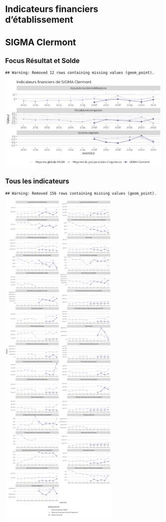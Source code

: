 Indicateurs financiers d’établissement
================

# SIGMA Clermont

## Focus Résultat et Solde

    ## Warning: Removed 12 rows containing missing values (geom_point).

![](sigma_clermont_files/figure-gfm/etab.focus-1.png)<!-- -->

## Tous les indicateurs

    ## Warning: Removed 156 rows containing missing values (geom_point).

![](sigma_clermont_files/figure-gfm/etab-1.png)<!-- -->
